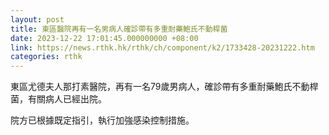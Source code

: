 ```yaml
---
layout: post
title: 東區醫院再有一名男病人確診帶有多重耐藥鮑氏不動桿菌
date: 2023-12-22 17:01:45.000000000 +08:00
link: https://news.rthk.hk/rthk/ch/component/k2/1733428-20231222.htm
categories: rthk
---
```


東區尤德夫人那打素醫院，再有一名79歲男病人，確診帶有多重耐藥鮑氏不動桿菌，有關病人已經出院。
      
院方已根據既定指引，執行加強感染控制措施。
